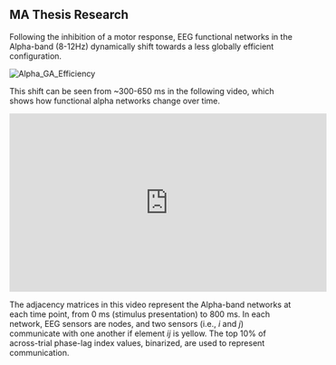 <!--layout: page
title: "PAGE TITLE"
permalink: /Findings/-->

## MA Thesis Research

Following the inhibition of a motor response, EEG functional networks in the Alpha-band (8-12Hz) dynamically shift towards a less globally efficient configuration. 

![Alpha_GA_Efficiency](https://user-images.githubusercontent.com/81769550/114312653-5a57c800-9ac1-11eb-8352-e51ee7ab1fa4.PNG)

This shift can be seen from ~300-650 ms in the following video, which shows how functional alpha networks change over time. 


<iframe width="560" height="315" src="https://www.youtube.com/embed/FevL_Y_AMjU" title="YouTube video player" frameborder="0" allow="accelerometer; autoplay; clipboard-write; encrypted-media; gyroscope; picture-in-picture" allowfullscreen></iframe>


The adjacency matrices in this video represent the Alpha-band networks at each time point, from 0 ms (stimulus presentation) to 800 ms. In each network, EEG sensors are nodes, and two sensors (i.e., _i_ and _j_) communicate with one another if element _ij_ is yellow. The top 10% of across-trial phase-lag index values, binarized, are used to represent communication. 
